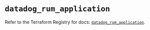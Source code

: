 # `datadog_rum_application`

Refer to the Terraform Registry for docs: [`datadog_rum_application`](https://registry.terraform.io/providers/datadog/datadog/3.35.0/docs/resources/rum_application).
